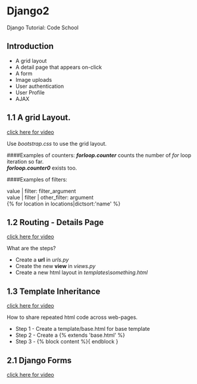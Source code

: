 # Django2

Django Tutorial: Code School


## Introduction

* A grid layout
* A detail page that appears on-click
* A form
* Image uploads
* User authentication
* User Profile
* AJAX

## 1.1 A grid Layout.

[click here for video](https://codeschool-vfs.cdn-ec.viddler.com/codeschool_mgec0n5fizfqaso8t73hw93q175v6u.mp4?fd9f2a1c14aadf1069f046ce61f41e2b05c31bf4bc1c0f4df9c4be0f624ebe7fd6b05edfe9d561ca84aae08161d916ca26d5175ac66dc4c1eb5666bc6c0e2c1430033d98aa23ca5b0d4912394c09629e2bef)

Use _bootstrap.css_ to use the grid layout.

####Examples of counters:
**_forloop.counter_** counts the number of *for* loop iteration so far. <br>
**_forloop.counter0_** exists too. <br>

####Examples of filters:

value | filter: filter_argument <br>
value | filter | other_filter: argument <br>
{% for location in locations|dictsort:'name' %} <br>
 
## 1.2 Routing - Details Page

[click here for video](https://codeschool-vfs.cdn-ec.viddler.com/codeschool_163b007o2ha24y513krpzi1oa1kjrv.mp4?fd9f2a1c14aadf1069f046ce61f41e2b05c31bf4bc1c0f4df9c4be0f6346ba7e53ca6aff382572930ae861f7c20d418958fca617d94c6a7cf0ec9d60ee7e7b7779aceb4a0313c7405e2776148c10da94a889)

What are the steps? <br>
* Create a **url** in _urls.py_ <br>
* Create the new **view** in _views.py_ <br>
* Create a new html layout in _templates\something.html_ <br>

## 1.3 Template Inheritance

[click here for video](https://codeschool-vfs.cdn-ec.viddler.com/codeschool_94y97pg1l0f9q2uvn3dkm724f9rbqg.mp4?fd9f2a1c14aadf1069f046ce61f41e2b05c31bf4bc1c0f4df9c4be0f6346bb73a31633cdb12a0e4199c76b97264db3e8f469512c83bf5c9172f390d7a06a3ed0de31df204b3dcbc185fd90b663843cd04c81)

How to share repeated html code across web-pages.

* Step 1 - Create a template/base.html for base template
* Step 2 - Create a {% extends 'base.html' %}
* Step 3 - {% block content %}{ endblock }

## 2.1 Django Forms

[click here for video](https://codeschool-vfs.cdn-ec.viddler.com/codeschool_1rgnc9lgvqpki1auyhis7fyv00j9p3.mp4?fd9f2a1c14aadf1069f046ce61f41e2b05c31bf4bc1c0f4df9c4be0f6346bf7917d89ad9fdbe62874a418ece97bfca12275c38690bc41bd63146a9b21ac891a84a89ecba36d443d3b7c770de6ff7ed2a275f)




